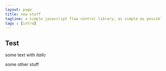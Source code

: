 ```yaml
---
layout: page
title: new stuff
tagline: a simple javascript flow control library, as simple as possible, but no simpler.
tags : [intro]
---
```

## Test
some text with *italic*

some other stuff
